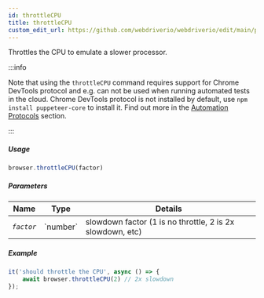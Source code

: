 ```yaml
---
id: throttleCPU
title: throttleCPU
custom_edit_url: https://github.com/webdriverio/webdriverio/edit/main/packages/webdriverio/src/commands/browser/throttleCPU.ts
---
```


Throttles the CPU to emulate a slower processor.

:::info

Note that using the `throttleCPU` command requires support for Chrome DevTools protocol and e.g.
can not be used when running automated tests in the cloud. Chrome DevTools protocol is not installed by default,
use `npm install puppeteer-core` to install it.
Find out more in the [Automation Protocols](/docs/automationProtocols) section.

:::

##### Usage

```js
browser.throttleCPU(factor)
```

##### Parameters

<table>
  <thead>
    <tr>
      <th>Name</th><th>Type</th><th>Details</th>
    </tr>
  </thead>
  <tbody>
    <tr>
      <td><code><var>factor</var></code></td>
      <td>`number`</td>
      <td>slowdown factor (1 is no throttle, 2 is 2x slowdown, etc)</td>
    </tr>
  </tbody>
</table>

##### Example

```js title="throttleCPU.js"
it('should throttle the CPU', async () => {
    await browser.throttleCPU(2) // 2x slowdown
});
```

